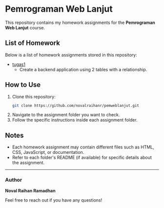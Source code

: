 # Pemrograman Web Lanjut

This repository contains my homework assignments for the **Pemrograman Web Lanjut** course.

## List of Homework

Below is a list of homework assignments stored in this repository:

- [tugas1](./tugas1)
  - Create a backend application using 2 tables with a relationship.

## How to Use

1. Clone this repository:
   ```sh
   git clone https://github.com/novalraihanr/pemweblanjut.git
   ```
2. Navigate to the assignment folder you want to check.
3. Follow the specific instructions inside each assignment folder.

## Notes
- Each homework assignment may contain different files such as HTML, CSS, JavaScript, or documentation.
- Refer to each folder's README (if available) for specific details about the assignment.

---

### Author
**Noval Raihan Ramadhan**

Feel free to reach out if you have any questions!
